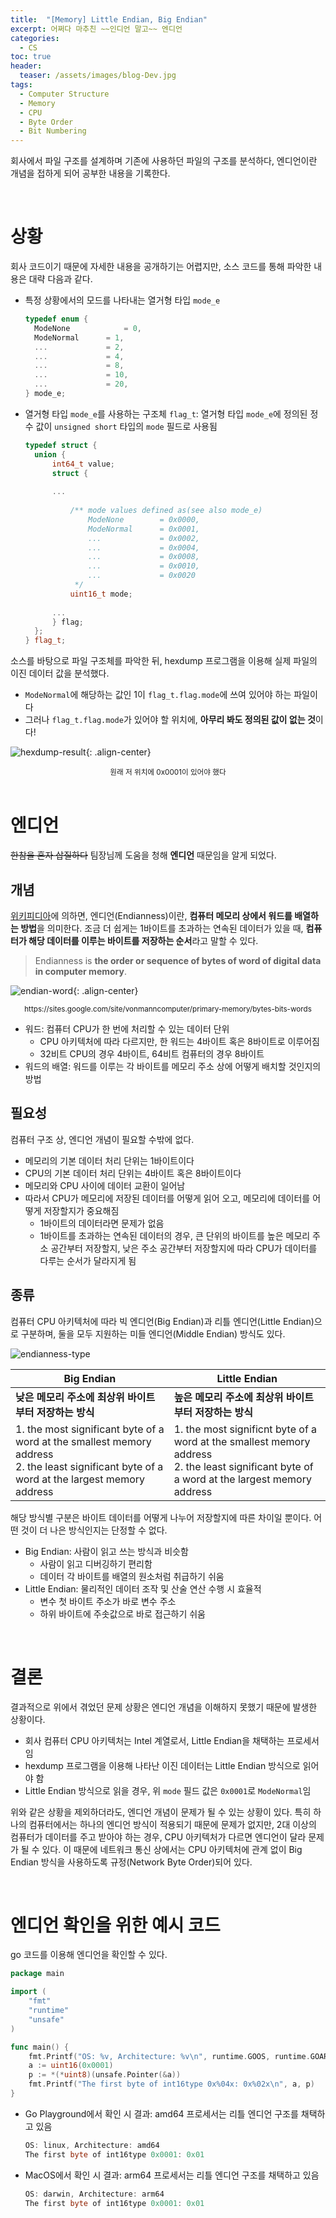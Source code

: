 ```yaml
---
title:  "[Memory] Little Endian, Big Endian"
excerpt: 어쩌다 마추친 ~~인디언 말고~~ 엔디언
categories:
  - CS
toc: true
header:
  teaser: /assets/images/blog-Dev.jpg
tags:
  - Computer Structure
  - Memory
  - CPU
  - Byte Order
  - Bit Numbering
---
```




 회사에서 파일 구조를 설계하며 기존에 사용하던 파일의 구조를 분석하다, 엔디언이란 개념을 접하게 되어 공부한 내용을 기록한다.

<br>

# 상황

 

 회사 코드이기 때문에 자세한 내용을 공개하기는 어렵지만, 소스 코드를 통해 파악한 내용은 대략 다음과 같다.

- 특정 상황에서의 모드를 나타내는 열거형 타입 `mode_e`

  ```c++
  typedef enum {
  	ModeNone		    = 0,
  	ModeNormal      = 1,
  	...             = 2,
    ...             = 4,
    ...             = 8,
    ...             = 10,
    ...             = 20,
  } mode_e;
  ```

- 열거형 타입 `mode_e`를 사용하는 구조체 `flag_t`: 열거형 타입 `mode_e`에 정의된 정수 값이 `unsigned short` 타입의 `mode` 필드로 사용됨

  ```c++
  typedef struct {
  	union {
  		int64_t value;
  		struct {
  			
        ...
          
  			/** mode values defined as(see also mode_e)
  				ModeNone        = 0x0000,
  				ModeNormal      = 0x0001,
  				...             = 0x0002,
  				...             = 0x0004,
  				...             = 0x0008,
  				...             = 0x0010,
  				...             = 0x0020
  			 */
  			uint16_t mode;
        
        ...
  		} flag;
  	};
  } flag_t;
  
  ```



 소스를 바탕으로 파일 구조체를 파악한 뒤, hexdump 프로그램을 이용해 실제 파일의 이진 데이터 값을 분석했다.

- `ModeNormal`에 해당하는 값인 1이 `flag_t.flag.mode`에 쓰여 있어야 하는 파일이다
- 그러나 `flag_t.flag.mode`가 있어야 할 위치에, **아무리 봐도 정의된 값이 없는 것**이다!

![hexdump-result](../assets/hexdump-flag.png){: .align-center}

<center><sup>원래 저 위치에 0x0001이 있어야 했다</sup></center>





<br>

# 엔디언



 ~~한참을 혼자 삽질하다~~ 팀장님께 도움을 청해 **엔디언** 때문임을 알게 되었다.





## 개념

 [위키피디아](https://en.wikipedia.org/wiki/Endianness)에 의하면, 엔디언(Endianness)이란, **컴퓨터 메모리 상에서 워드를 배열하는 방법**을 의미한다. 조금 더 쉽게는 1바이트를 초과하는 연속된 데이터가 있을 때, **컴퓨터가 해당 데이터를 이루는 바이트를 저장하는 순서**라고 말할 수 있다.

>  Endianness is **the order or sequence of bytes of word of digital data in computer memory**.

![endian-word](../assets/endian-word.png){: .align-center}

<center><sup>https://sites.google.com/site/vonmanncomputer/primary-memory/bytes-bits-words</sup></center>

- 워드: 컴퓨터 CPU가 한 번에 처리할 수 있는 데이터 단위
  - CPU 아키텍처에 따라 다르지만, 한 워드는 4바이트 혹은 8바이트로 이루어짐
  - 32비트 CPU의 경우 4바이트, 64비트 컴퓨터의 경우 8바이트
- 워드의 배열: 워드를 이루는 각 바이트를 메모리 주소 상에 어떻게 배치할 것인지의 방법



## 필요성

 컴퓨터 구조 상, 엔디언 개념이 필요할 수밖에 없다. 

- 메모리의 기본 데이터 처리 단위는 1바이트이다
- CPU의 기본 데이터 처리 단위는 4바이트 혹은 8바이트이다
- 메모리와 CPU 사이에 데이터 교환이 일어남
- 따라서 CPU가 메모리에 저장된 데이터를 어떻게 읽어 오고, 메모리에 데이터를 어떻게 저장할지가 중요해짐
  - 1바이트의 데이터라면 문제가 없음
  - 1바이트를 초과하는 연속된 데이터의 경우, 큰 단위의 바이트를 높은 메모리 주소 공간부터 저장할지, 낮은 주소 공간부터 저장할지에 따라 CPU가 데이터를 다루는 순서가 달라지게 됨



## 종류

 컴퓨터 CPU 아키텍처에 따라 빅 엔디언(Big Endian)과 리틀 엔디언(Little Endian)으로 구분하며, 둘을 모두 지원하는 미들 엔디언(Middle Endian) 방식도 있다.

![endianness-type](../assets/endianness-type.webp)

| Big Endian                                                   | Little Endian                                                |
| ------------------------------------------------------------ | ------------------------------------------------------------ |
| **낮은 메모리 주소에 최상위 바이트부터 저장하는 방식**       | **높은 메모리 주소에 최상위 바이트부터 저장하는 방식**       |
| 1. the most significant byte of a word at the smallest memory address<br />2. the least significant byte of a word at the largest memory address | 1. the most significnt byte of a word at the smallest memory address<br />2. the least significant byte of a word at the largest memory address |

 해당 방식별 구분은 바이트 데이터를 어떻게 나누어 저장할지에 따른 차이일 뿐이다. 어떤 것이 더 나은 방식인지는 단정할 수 없다.

- Big Endian: 사람이 읽고 쓰는 방식과 비슷함
  - 사람이 읽고 디버깅하기 편리함
  - 데이터 각 바이트를 배열의 원소처럼 취급하기 쉬움
- Little Endian: 물리적인 데이터 조작 및 산술 연산 수행 시 효율적
  - 변수 첫 바이트 주소가 바로 변수 주소
  - 하위 바이트에 주솟값으로 바로 접근하기 쉬움

<br>

# 결론



 결과적으로 위에서 겪었던 문제 상황은 엔디언 개념을 이해하지 못했기 때문에 발생한 상황이다.

- 회사 컴퓨터 CPU 아키텍처는 Intel 계열로서, Little Endian을 채택하는 프로세서임
- hexdump 프로그램을 이용해 나타난 이진 데이터는 Little Endian 방식으로 읽어야 함
- Little Endian 방식으로 읽을 경우, 위 `mode` 필드 값은 `0x0001`로 `ModeNormal`임



 위와 같은 상황을 제외하더라도, 엔디언 개념이 문제가 될 수 있는 상황이 있다. 특히 하나의 컴퓨터에서는 하나의 엔디언 방식이 적용되기 때문에 문제가 없지만, 2대 이상의 컴퓨터가 데이터를 주고 받아야 하는 경우, CPU 아키텍처가 다르면 엔디언이 달라 문제가 될 수 있다. 이 때문에 네트워크 통신 상에서는 CPU 아키텍처에 관계 없이 Big Endian 방식을 사용하도록 규정(Network Byte Order)되어 있다.

<br>



# 엔디언 확인을 위한 예시 코드

go 코드를 이용해 엔디언을 확인할 수 있다.

```go
package main

import (
	"fmt"
	"runtime"
	"unsafe"
)

func main() {
	fmt.Printf("OS: %v, Architecture: %v\n", runtime.GOOS, runtime.GOARCH)
	a := uint16(0x0001)
	p := *(*uint8)(unsafe.Pointer(&a))
	fmt.Printf("The first byte of int16type 0x%04x: 0x%02x\n", a, p)
}
```

- Go Playground에서 확인 시 결과: amd64 프로세서는 리틀 엔디언 구조를 채택하고 있음

  ```go
  OS: linux, Architecture: amd64
  The first byte of int16type 0x0001: 0x01
  ```

- MacOS에서 확인 시 결과: arm64 프로세서는 리틀 엔디언 구조를 채택하고 있음

  ```go
  OS: darwin, Architecture: arm64
  The first byte of int16type 0x0001: 0x01
  ```

  

